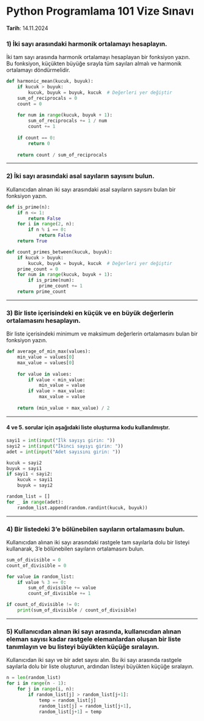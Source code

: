# Python Programlama 101 Vize Sınavı
**Tarih**: 14.11.2024

### 1) İki sayı arasındaki harmonik ortalamayı hesaplayın.
İki tam sayı arasında harmonik ortalamayı hesaplayan bir fonksiyon yazın. Bu fonksiyon, küçükten büyüğe sırayla tüm sayıları almalı ve harmonik ortalamayı döndürmelidir.

```python
def harmonic_mean(kucuk, buyuk):
    if kucuk > buyuk:
        kucuk, buyuk = buyuk, kucuk  # Değerleri yer değiştir
    sum_of_reciprocals = 0
    count = 0
    
    for num in range(kucuk, buyuk + 1):
        sum_of_reciprocals += 1 / num
        count += 1
    
    if count == 0:
        return 0  
    
    return count / sum_of_reciprocals
```

---

### 2) İki sayı arasındaki asal sayıların sayısını bulun.
Kullanıcıdan alınan iki sayı arasındaki asal sayıların sayısını bulan bir fonksiyon yazın.

```python
def is_prime(n):
    if n <= 1:
        return False
    for i in range(2, n):
        if n % i == 0:
            return False
    return True

def count_primes_between(kucuk, buyuk):
    if kucuk > buyuk:
        kucuk, buyuk = buyuk, kucuk  # Değerleri yer değiştir
    prime_count = 0
    for num in range(kucuk, buyuk + 1):
        if is_prime(num):
            prime_count += 1
    return prime_count
```

---

### 3) Bir liste içerisindeki en küçük ve en büyük değerlerin ortalamasını hesaplayın.
Bir liste içerisindeki minimum ve maksimum değerlerin ortalamasını bulan bir fonksiyon yazın.

```python
def average_of_min_max(values):
    min_value = values[0]
    max_value = values[0]
    
    for value in values:
        if value < min_value:
            min_value = value
        if value > max_value:
            max_value = value
    
    return (min_value + max_value) / 2
```
---

#### 4 ve 5. sorular için aşağıdaki liste oluşturma kodu kullanılmıştır.
```python 
sayi1 = int(input("İlk sayıyı girin: "))
sayi2 = int(input("İkinci sayıyı girin: "))
adet = int(input("Adet sayısını girin: "))

kucuk = sayi2
buyuk = sayi1
if sayi1 < sayi2:
    kucuk = sayi1
    buyuk = sayi2

random_list = []
for _ in range(adet):
    random_list.append(random.randint(kucuk, buyuk))
```

---

### 4) Bir listedeki 3’e bölünebilen sayıların ortalamasını bulun.
Kullanıcıdan alınan iki sayı arasındaki rastgele tam sayılarla dolu bir listeyi kullanarak, 3’e bölünebilen sayıların ortalamasını bulun.

```python
sum_of_divisible = 0
count_of_divisible = 0

for value in random_list:
    if value % 3 == 0:
        sum_of_divisible += value
        count_of_divisible += 1

if count_of_divisible != 0:
    print(sum_of_divisible / count_of_divisible)
```

---

### 5) Kullanıcıdan alınan iki sayı arasında, kullanıcıdan alınan eleman sayısı kadar rastgele elemanlardan oluşan bir liste tanımlayın ve bu listeyi büyükten küçüğe sıralayın.
Kullanıcıdan iki sayı ve bir adet sayısı alın. Bu iki sayı arasında rastgele sayılarla dolu bir liste oluşturun, ardından listeyi büyükten küçüğe sıralayın.

```python
n = len(random_list)
for i in range(n - 1):
    for j in range(i, n):
        if random_list[j] > random_list[j+1]:
            temp = random_list[j]
            random_list[j] = random_list[j+1],
            random_list[j+1] = temp
```
